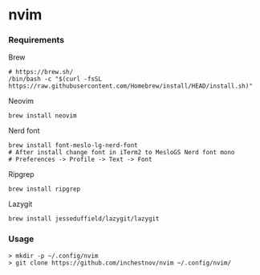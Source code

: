 # nvim

### Requirements

Brew
```shell
# https://brew.sh/
/bin/bash -c "$(curl -fsSL https://raw.githubusercontent.com/Homebrew/install/HEAD/install.sh)"
```

Neovim
```shell
brew install neovim
```

Nerd font
```shell
brew install font-meslo-lg-nerd-font
# After install change font in iTerm2 to MesloGS Nerd font mono
# Preferences -> Profile -> Text -> Font
```

Ripgrep
```shell
brew install ripgrep
```

Lazygit
```shell
brew install jesseduffield/lazygit/lazygit
```

### Usage
```shell
> mkdir -p ~/.config/nvim
> git clone https://github.com/inchestnov/nvim ~/.config/nvim/
```

